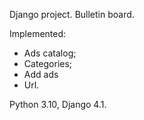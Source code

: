 Django project. Bulletin board.

Implemented:
 - Ads catalog;
 - Categories;
 - Add ads
 - Url.
 
 Python 3.10, Django 4.1.

